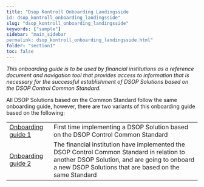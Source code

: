 ```yaml
---
title: "Dsop Kontroll Onboarding Landingsside
id: dsop_kontroll_onboarding_landingsside"
slug: "dsop_kontroll_onboarding_landingsside"
keywords: ["sample"]
sidebar: "main_sidebar
permalink: dsop_kontroll_onboarding_landingsside.html"
folder: "section1"
toc: false
---
```


*This onboarding guide is to be used by financial institutions as a reference document and navigation tool that provides access to information that is necessary for the successful establishment of DSOP Solutions based on the DSOP Control Common Standard.*

All DSOP Solutions based on the Common Standard follow the same onboarding guide, however, there are two variants of this onboarding guide based on the following:

| | |
|----------------------------------------------------------------------------------------------------------------|-----------------------------------------------------------------------------------------------------------------------------------------------------------------------------------------------------|
| [Onboarding guide 1](https:/dokumentasjon.dsop.no/dsop_kontroll_onboarding_datakilde.html)   | First time implementing a DSOP Solution based on the DSOP Control Common Standard                                                                                                                   |
| [Onboarding guide 2](https:/dokumentasjon.dsop.no/dsop_kontroll_onboarding_datakilde_2.html) | The financial institution have implemented the DSOP Control Common Standard in relation to another DSOP Solution, and are going to onboard a new DSOP Solutions that are based on the same Standard |


